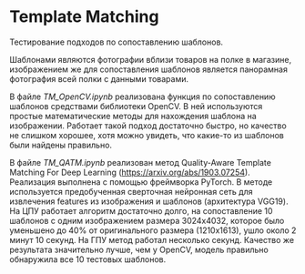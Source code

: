 # Template Matching
Тестирование подходов по сопоставлению шаблонов.

Шаблонами являются фотографии вблизи товаров на полке в магазине, изображением же для сопоставления шаблонов является панорамная фотография всей полки с данными товарами.

В файле *TM_OpenCV.ipynb* реализована функция по сопоставлению шаблонов средствами библиотеки OpenCV. В ней используются простые математические методы для нахождения шаблона на изображении. Работает такой подход достаточно быстро, но качество не слишком хорошее, хотя можно увидеть, что какие-то из шаблонов были найдены правильно.

В файле *TM_QATM.ipynb* реализован метод Quality-Aware Template Matching For Deep Learning (https://arxiv.org/abs/1903.07254). Реализация выполнена с помощью фреймворка PyTorch. В методе используется предобученная сверточная нейронная сеть для извлечения features из изображения и шаблонов (архитектура VGG19). На ЦПУ работает алгоритм достаточно долго, на сопоставление 10 шаблонов с одним изображением размера 3024х4032, которое было уменьшено до 40% от оригинального размера (1210х1613), ушло около 2 минут 10 секунд. На ГПУ метод работал несколько секунд. Качество же результата значительно лучше, чем у OpenCV, модель правильно обнаружила все 10 тестовых шаблонов.
